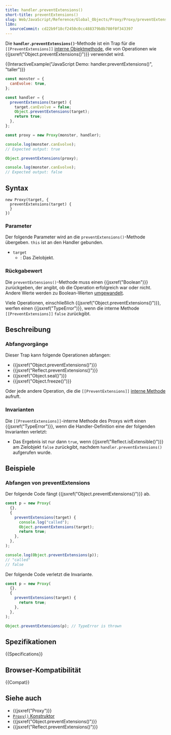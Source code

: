 ```yaml
---
title: handler.preventExtensions()
short-title: preventExtensions()
slug: Web/JavaScript/Reference/Global_Objects/Proxy/Proxy/preventExtensions
l10n:
  sourceCommit: cd22b9f18cf2450c0cc488379b8b780f0f343397
---
```


Die **`handler.preventExtensions()`**-Methode ist ein Trap für die `[[PreventExtensions]]` [interne Objektmethode](/de/docs/Web/JavaScript/Reference/Global_Objects/Proxy#object_internal_methods), die von Operationen wie {{jsxref("Object.preventExtensions()")}} verwendet wird.

{{InteractiveExample("JavaScript Demo: handler.preventExtensions()", "taller")}}

```js interactive-example
const monster = {
  canEvolve: true,
};

const handler = {
  preventExtensions(target) {
    target.canEvolve = false;
    Object.preventExtensions(target);
    return true;
  },
};

const proxy = new Proxy(monster, handler);

console.log(monster.canEvolve);
// Expected output: true

Object.preventExtensions(proxy);

console.log(monster.canEvolve);
// Expected output: false
```

## Syntax

```js-nolint
new Proxy(target, {
  preventExtensions(target) {
  }
})
```

### Parameter

Der folgende Parameter wird an die `preventExtensions()`-Methode übergeben. `this` ist an den Handler gebunden.

- `target`
  - : Das Zielobjekt.

### Rückgabewert

Die `preventExtensions()`-Methode muss einen {{jsxref("Boolean")}} zurückgeben, der angibt, ob die Operation erfolgreich war oder nicht. Andere Werte werden zu Boolean-Werten [umgewandelt](/de/docs/Web/JavaScript/Reference/Global_Objects/Boolean#boolean_coercion).

Viele Operationen, einschließlich {{jsxref("Object.preventExtensions()")}}, werfen einen {{jsxref("TypeError")}}, wenn die interne Methode `[[PreventExtensions]]` `false` zurückgibt.

## Beschreibung

### Abfangvorgänge

Dieser Trap kann folgende Operationen abfangen:

- {{jsxref("Object.preventExtensions()")}}
- {{jsxref("Reflect.preventExtensions()")}}
- {{jsxref("Object.seal()")}}
- {{jsxref("Object.freeze()")}}

Oder jede andere Operation, die die `[[PreventExtensions]]` [interne Methode](/de/docs/Web/JavaScript/Reference/Global_Objects/Proxy#object_internal_methods) aufruft.

### Invarianten

Die `[[PreventExtensions]]`-interne Methode des Proxys wirft einen {{jsxref("TypeError")}}, wenn die Handler-Definition eine der folgenden Invarianten verletzt:

- Das Ergebnis ist nur dann `true`, wenn {{jsxref("Reflect.isExtensible()")}} am Zielobjekt `false` zurückgibt, nachdem `handler.preventExtensions()` aufgerufen wurde.

## Beispiele

### Abfangen von preventExtensions

Der folgende Code fängt {{jsxref("Object.preventExtensions()")}} ab.

```js
const p = new Proxy(
  {},
  {
    preventExtensions(target) {
      console.log("called");
      Object.preventExtensions(target);
      return true;
    },
  },
);

console.log(Object.preventExtensions(p));
// "called"
// false
```

Der folgende Code verletzt die Invariante.

```js example-bad
const p = new Proxy(
  {},
  {
    preventExtensions(target) {
      return true;
    },
  },
);

Object.preventExtensions(p); // TypeError is thrown
```

## Spezifikationen

{{Specifications}}

## Browser-Kompatibilität

{{Compat}}

## Siehe auch

- {{jsxref("Proxy")}}
- [`Proxy()` Konstruktor](/de/docs/Web/JavaScript/Reference/Global_Objects/Proxy/Proxy)
- {{jsxref("Object.preventExtensions()")}}
- {{jsxref("Reflect.preventExtensions()")}}
